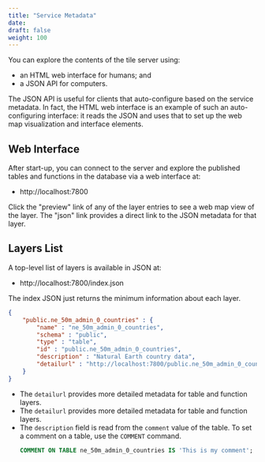 ```yaml
---
title: "Service Metadata"
date:
draft: false
weight: 100
---
```


You can explore the contents of the tile server using:

* an HTML web interface for humans; and
* a JSON API for computers.

The JSON API is useful for clients that auto-configure based on the service metadata. In fact, the HTML web interface is an example of such an auto-configuring interface: it reads the JSON and uses that to set up the web map visualization and interface elements.

## Web Interface

After start-up, you can connect to the server and explore the published tables and functions in the database via a web interface at:

* http://localhost:7800

Click the "preview" link of any of the layer entries to see a web map view of the layer. The "json" link provides a direct link to the JSON metadata for that layer.

## Layers List

A top-level list of layers is available in JSON at:

* http://localhost:7800/index.json

The index JSON just returns the minimum information about each layer.
```json
{
    "public.ne_50m_admin_0_countries" : {
        "name" : "ne_50m_admin_0_countries",
        "schema" : "public",
        "type" : "table",
        "id" : "public.ne_50m_admin_0_countries",
        "description" : "Natural Earth country data",
        "detailurl" : "http://localhost:7800/public.ne_50m_admin_0_countries.json"
    }
}
```
* The `detailurl` provides more detailed metadata for table and function layers.
* The `detailurl` provides more detailed metadata for table and function layers.
* The `description` field is read from the `comment` value of the table. To set a comment on a table, use the `COMMENT` command.
    ```sql
    COMMENT ON TABLE ne_50m_admin_0_countries IS 'This is my comment';
    ```

